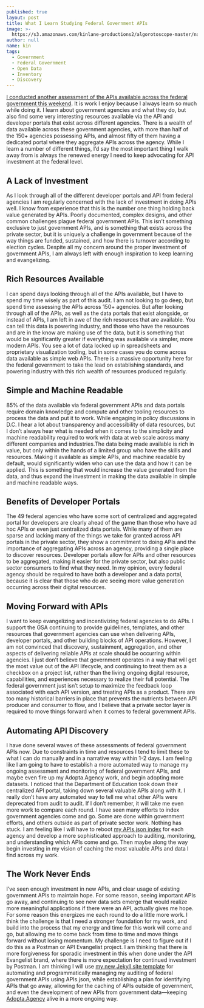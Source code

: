 ```yaml
---
published: true
layout: post
title: What I Learn Studying Federal Government APIs
image: >-
  https://s3.amazonaws.com/kinlane-productions2/algorotoscope-master/nazi-invasion-capital_36728420065_o.jpg
author: null
name: kin
tags:
  - Government
  - Federal Government
  - Open Data
  - Inventory
  - Discovery
---
```

[I conducted another assessment of the APIs available across the federal government this weekend](https://apievangelist.com/2022/10/29/taking-another-look-at-the-state-of-apis-and-data-across-us-federal-agencies/). It is work I enjoy because I always learn so much while doing it. I learn about government agencies and what they do, but also find some very interesting resources available via the API and developer portals that exist across different agencies. There is a wealth of data available across these government agencies, with more than half of the 150+ agencies possessing APIs, and almost fifty of them having a dedicated portal where they aggregate APIs across the agency. While I learn a number of different things, I’d say the most important thing I walk away from is always the renewed energy I need to keep advocating for API investment at the federal level.
 
## A Lack of Investment
As I look through all of the different developer portals and API from federal agencies I am regularly concerned with the lack of investment in doing APIs well. I know from experience that this is the number one thing holding back value generated by APIs. Poorly documented, complex designs, and other common challenges plague federal government APIs. This isn’t something exclusive to just government APIs, and is something that exists across the private sector, but it is uniquely a challenge in government because of the way things are funded, sustained, and how there is turnover according to election cycles. Despite all my concern around the proper investment of government APIs, I am always left with enough inspiration to keep learning and evangelizing.
 
## Rich Resources Available
I can spend days looking through all of the APIs available, but I have to spend my time wisely as part of this audit. I am not looking to go deep, but spend time assessing the APIs across 150+ agencies. But after looking through all of the APIs, as well as the data portals that exist alongside, or instead of APIs, I am left in awe of the rich resources that are available. You can tell this data is powering industry, and those who have the resources and are in the know are making use of the data, but it is something that would be significantly greater if everything was available via simpler, more modern APIs. You see a lot of data locked up in spreadsheets and proprietary visualization tooling, but in some cases you do come across data available as simple web APIs. There is a massive opportunity here for the federal government to take the lead on establishing standards, and powering industry with this rich wealth of resources produced regularly.
 
## Simple and Machine Readable
85% of the data available via federal government APIs and data portals require domain knowledge and compute and other tooling resources to process the data and put it to work. While engaging in policy discussions in D.C. I hear a lot about transparency and accessibility of data resources, but I don’t always hear what is needed when it comes to the simplicity and machine readability required to work with data at web scale across many different companies and industries.The data being made available is rich in value, but only within the hands of a limited group who have the skills and resources. Making it available as simple APIs, and machine readable by default, would significantly widen who can use the data and how it can be applied. This is something that would increase the value generated from the data, and thus expand the investment in making the data available in simple and machine readable ways.
 
## Benefits of Developer Portals
The 49 federal agencies who have some sort of centralized and aggregated portal for developers are clearly ahead of the game than those who have ad hoc APIs or even just centralized data portals. While many of them are sparse and lacking many of the things we take for granted across API portals in the private sector, they show a commitment to doing APIs and the importance of aggregating APIs across an agency, providing a single place to discover resources. Developer portals allow for APIs and other resources to be aggregated, making it easier for the private sector, but also public sector consumers to find what they need. In my opinion, every federal agency should be required to have both a developer and a data portal, because it is clear that those who do are seeing more value generation occurring across their digital resources.
 
## Moving Forward with APIs
I want to keep evangelizing and incentivizing federal agencies to do APIs. I support the GSA continuing to provide guidelines, templates, and other resources that government agencies can use when delivering APIs, developer portals, and other building blocks of API operations. However, I am not convinced that discovery, sustainment, aggregation, and other aspects of delivering reliable APIs at scale should be occurring within agencies. I just don’t believe that government operates in a way that will get the most value out of the API lifecycle, and continuing to treat them as a checkbox on a project list, rather than the living ongoing digital resource, capabilities, and experiences necessary to realize their full potential. The federal government just isn’t setup to maximize the feedback loop associated with each API version, and treating APIs as a product. There are too many historical barriers in place that prevents the nutrients between API producer and consumer to flow, and I believe that a private sector layer is required to move things forward when it comes to federal government APIs.
 
## Automating API Discovery
I have done several waves of these assessments of federal government APIs now. Due to constraints in time and resources I tend to limit these to what I can do manually and in a narrative way within 1-2 days. I am feeling like I am going to have to establish a more automated way to manage my ongoing assessment and monitoring of federal government APIs, and maybe even fire up my Adopta.Agency work, and begin adopting more datasets. I noticed that the Department of Education took down their centralized API portal, taking down several valuable APIs along with it. I really don’t have any automated way to tell me what other APIs were deprecated from audit to audit. If I don’t remember, it will take me even more work to compare each round. I have seen many efforts to index government agencies come and go. Some are done within government efforts, and others outside as part of private sector work. Nothing has stuck. I am feeling like I will have to reboot [my APIs.json index](http://apisjson.org/) for each agency and develop a more sophisticated approach to auditing, monitoring, and understanding which APIs come and go. Then maybe along the way begin investing in my vision of caching the most valuable APIs and data I find across my work.
 
## The Work Never Ends
I’ve seen enough investment in new APIs, and clear usage of existing government APIs to maintain hope. For some reason, seeing important APIs go away, and continuing to see new data sets emerge that would realize more meaningful applications if there were an API, actually gives me hope. For some reason this energizes me each round to do a little more work. I think the challenge is that I need a stronger foundation for my work, and build into the process that my energy and time for this work will come and go, but allowing me to come back from time to time and move things forward without losing momentum. My challenge is I need to figure out if I do this as a Postman or API Evangelist project. I am thinking that there is more forgiveness for sporadic investment in this when done under the API Evangelist brand, where there is more expectation for continued investment by Postman. I am thinking I will use [my new Jekyll site template](https://kinlane.com/2022/10/16/my-new-jekyll-template/) for automating and programmatically managing my auditing of federal government APIs using APIs.json, while establishing a plan for identifying APIs that go away, allowing for the caching of APIs outside of government, and even the development of new APIs from government data—keeping [Adopta.Agency](https://adopta.agency/) alive in a more ongoing way.